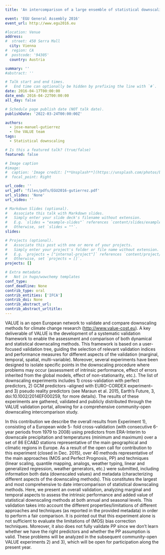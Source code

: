 ```yaml
---
title: 'An intercomparison of a large ensemble of statistical downscaling methods for Europe: Overall results from the VALUE perfect predictor cross-validation experiment'

event: 'EGU General Assembly 2016'
event_url: http://www.egu2016.eu

#location: Venue
address:
#  street: 450 Serra Mall
  city: Vienna
#  region: CA
#  postcode: '94305'
  country: Austria

summary: ''
#abstract: ''

# Talk start and end times.
#   End time can optionally be hidden by prefixing the line with `#`.
date: 2016-04-17T00:00:00
date_end: 2016-04-22T00:00:00
all_day: false

# Schedule page publish date (NOT talk date).
publishDate: '2022-03-24T00:00:00Z'

authors: 
  - jose-manuel-gutierrez
  - the VALUE team
tags: 
  - Statistical downscaling

# Is this a featured talk? (true/false)
featured: false

# Image caption
#image:
#  caption: 'Image credit: [**Unsplash**](https://unsplash.com/photos/bzdhc5b3Bxs)'
#  focal_point: Right

url_code: ''
url_pdf: 'files/pdfs/EGU2016-gutierrez.pdf'
url_slides: 'None'
url_video: ''

# Markdown Slides (optional).
#   Associate this talk with Markdown slides.
#   Simply enter your slide deck's filename without extension.
#   E.g. `slides = "example-slides"` references `content/slides/example-slides.md`.
#   Otherwise, set `slides = ""`.
slides:

# Projects (optional).
#   Associate this post with one or more of your projects.
#   Simply enter your project's folder or file name without extension.
#   E.g. `projects = ["internal-project"]` references `content/project/deep-learning/index.md`.
#   Otherwise, set `projects = []`.
projects: []

# Extra metadata
#   Not in hugo/wowchemy templates
conf_type: 
conf_deadline: None
contrib_type: oral
contrib_entities: ['IFCA']
contrib_doi: None
contrib_abstract_url: 
contrib_abstract_urltitle: 
---
```


VALUE is an open European network to validate and compare downscaling methods for climate change research (http://www.value-cost.eu). A key deliverable of VALUE is the development of a systematic validation framework to enable the assessment and comparison of both dynamical and statistical downscaling methods. This framework is based on a user-focused validation tree, guiding the selection of relevant validation indices and performance measures for different aspects of the validation (marginal, temporal, spatial, multi-variable). Moreover, several experiments have been designed to isolate specific points in the downscaling procedure where problems may occur (assessment of intrinsic performance, effect of errors inherited from the global models, effect of non-stationarity, etc.). The list of downscaling experiments includes 1) cross-validation with perfect predictors, 2) GCM predictors –aligned with EURO-CORDEX experiment– and 3) pseudo reality predictors (see Maraun et al. 2015, Earth’s Future, 3, doi:10.1002/2014EF000259, for more details). The results of these experiments are gathered, validated and publicly distributed through the VALUE validation portal, allowing for a comprehensive community-open downscaling intercomparison study.

In this contribution we describe the overall results from Experiment 1), consisting of a European wide 5- fold cross-validation (with consecutive 6-year periods from 1979 to 2008) using predictors from ERA-Interim to downscale precipitation and temperatures (minimum and maximum) over a set of 86 ECA&D stations representative of the main geographical and climatic regions in Europe. As a result of the open call for contribution to this experiment (closed in Dec. 2015), over 40 methods representative of the main approaches (MOS and Perfect Prognosis, PP) and techniques (linear scaling, quantile mapping, analogs, weather typing, linear and generalized regression, weather generators, etc.) were submitted, including information both data (downscaled values) and metadata (characterizing different aspects of the downscaling methods). This constitutes the largest and most comprehensive to date intercomparison of statistical downscaling methods. Here, we present an overall validation, analyzing marginal and temporal aspects to assess the intrinsic performance and added value of statistical downscaling methods at both annual and seasonal levels. This validation takes into account the different properties/limitations of different approaches and techniques (as reported in the provided metadata) in order to perform a fair comparison. It is pointed out that this experiment alone is not sufficient to evaluate the limitations of (MOS) bias correction techniques. Moreover, it also does not fully validate PP since we don’t learn whether we have the right predictors and whether the PP assumption is valid. These problems will be analyzed in the subsequent community-open VALUE experiments 2) and 3), which will be open for participation along the present year.
